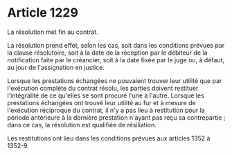 # Article 1229

La résolution met fin au contrat.

La résolution prend effet, selon les cas, soit dans les conditions prévues par la clause résolutoire, soit à la date de la réception par le débiteur de la notification faite par le créancier, soit à la date fixée par le juge ou, à défaut, au jour de l'assignation en justice.

Lorsque les prestations échangées ne pouvaient trouver leur utilité que par l'exécution complète du contrat résolu, les parties doivent restituer l'intégralité de ce qu'elles se sont procuré l'une à l'autre. Lorsque les prestations échangées ont trouvé leur utilité au fur et à mesure de l'exécution réciproque du contrat, il n'y a pas lieu à restitution pour la période antérieure à la dernière prestation n'ayant pas reçu sa contrepartie ; dans ce cas, la résolution est qualifiée de résiliation.

Les restitutions ont lieu dans les conditions prévues aux articles 1352 à 1352-9.

